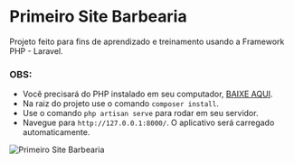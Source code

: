 # Primeiro Site Barbearia

Projeto feito para fins de aprendizado e treinamento usando a Framework PHP - Laravel.

### OBS: 
* Você precisará do PHP instalado em seu computador, [BAIXE AQUI](https://www.php.net/downloads). 
* Na raiz do projeto use o comando `composer install`.
* Use o comando `php artisan serve` para rodar em seu servidor.
* Navegue para `http://127.0.0.1:8000/`. O aplicativo será carregado automaticamente.

![Primeiro Site Barbearia](https://i.imgur.com/LwsfGRG.png)
